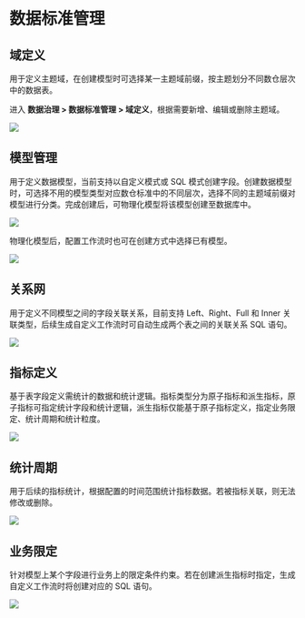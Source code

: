 # 数据标准管理

## 域定义

用于定义主题域，在创建模型时可选择某一主题域前缀，按主题划分不同数仓层次中的数据表。

进入 **数据治理 > 数据标准管理 > 域定义**，根据需要新增、编辑或删除主题域。

![](http://terminus-paas.oss-cn-hangzhou.aliyuncs.com/paas-doc/2021/11/29/8ebe2d8e-1758-427f-8ccd-51ac964222c6.gif)

## 模型管理

用于定义数据模型，当前支持以自定义模式或 SQL 模式创建字段。创建数据模型时，可选择不用的模型类型对应数仓标准中的不同层次，选择不同的主题域前缀对模型进行分类。完成创建后，可物理化模型将该模型创建至数据库中。

![](http://terminus-paas.oss-cn-hangzhou.aliyuncs.com/paas-doc/2021/11/29/6cfa6242-e4db-4c70-8f9c-b55bc2c63315.gif)

物理化模型后，配置工作流时也可在创建方式中选择已有模型。

![](http://terminus-paas.oss-cn-hangzhou.aliyuncs.com/paas-doc/2021/11/29/22fe4f19-5d62-40f6-b5b3-0db84d7cbeae.gif)

## 关系网

用于定义不同模型之间的字段关联关系，目前支持 Left、Right、Full 和 Inner 关联类型，后续生成自定义工作流时可自动生成两个表之间的关联关系 SQL 语句。

![](http://terminus-paas.oss-cn-hangzhou.aliyuncs.com/paas-doc/2021/11/29/61888484-47da-45da-9a22-6de9247431c3.gif)

## 指标定义

基于表字段定义需统计的数据和统计逻辑。指标类型分为原子指标和派生指标，原子指标可指定统计字段和统计逻辑，派生指标仅能基于原子指标定义，指定业务限定、统计周期和统计粒度。

![](http://terminus-paas.oss-cn-hangzhou.aliyuncs.com/paas-doc/2021/11/29/c6f7b05e-ca6f-42c6-808c-890c240464ba.gif)

## 统计周期

用于后续的指标统计，根据配置的时间范围统计指标数据。若被指标关联，则无法修改或删除。

![](http://terminus-paas.oss-cn-hangzhou.aliyuncs.com/paas-doc/2021/11/29/62997a92-3071-4a2d-9aa8-f8af82a77ef2.gif)

## 业务限定

针对模型上某个字段进行业务上的限定条件约束。若在创建派生指标时指定，生成自定义工作流时将创建对应的 SQL 语句。

![](http://terminus-paas.oss-cn-hangzhou.aliyuncs.com/paas-doc/2021/11/29/3268dfc7-83f1-4bf9-8ecd-e9f5d4ef5333.gif)